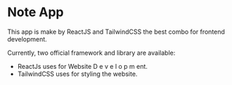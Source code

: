 # Note App

This app is make by ReactJS and TailwindCSS the best combo for frontend development.

Currently, two official framework and library are available:

- ReactJs uses for Website D e v e l o p m ent.
- TailwindCSS uses for styling the website.
